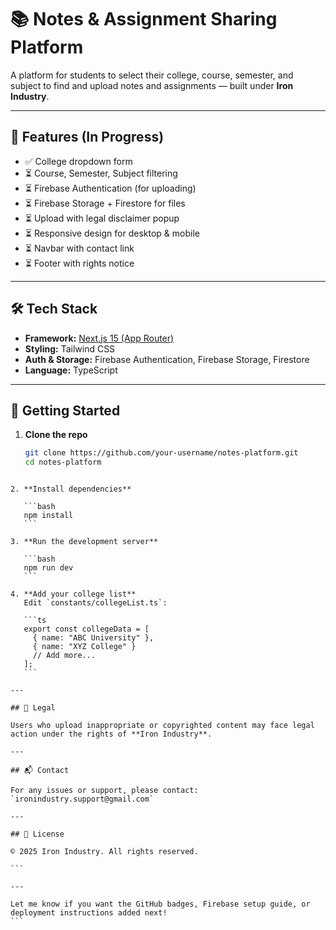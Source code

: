# 📚 Notes & Assignment Sharing Platform

A platform for students to select their college, course, semester, and subject to find and upload notes and assignments — built under **Iron Industry**.

---

## 🧩 Features (In Progress)

- ✅ College dropdown form
- ⏳ Course, Semester, Subject filtering
- ⏳ Firebase Authentication (for uploading)
- ⏳ Firebase Storage + Firestore for files
- ⏳ Upload with legal disclaimer popup
- ⏳ Responsive design for desktop & mobile
- ⏳ Navbar with contact link
- ⏳ Footer with rights notice

---

## 🛠 Tech Stack

- **Framework:** [Next.js 15 (App Router)](https://nextjs.org/)
- **Styling:** Tailwind CSS
- **Auth & Storage:** Firebase Authentication, Firebase Storage, Firestore
- **Language:** TypeScript

---

## 🚀 Getting Started

1. **Clone the repo**
   ```bash
   git clone https://github.com/your-username/notes-platform.git
   cd notes-platform
````

2. **Install dependencies**

   ```bash
   npm install
   ```

3. **Run the development server**

   ```bash
   npm run dev
   ```

4. **Add your college list**
   Edit `constants/collegeList.ts`:

   ```ts
   export const collegeData = [
     { name: "ABC University" },
     { name: "XYZ College" }
     // Add more...
   ];
   ```

---

## 📌 Legal

Users who upload inappropriate or copyrighted content may face legal action under the rights of **Iron Industry**.

---

## 📬 Contact

For any issues or support, please contact: `ironindustry.support@gmail.com`

---

## 🪪 License

© 2025 Iron Industry. All rights reserved.

```

---

Let me know if you want the GitHub badges, Firebase setup guide, or deployment instructions added next!
```
